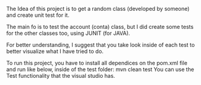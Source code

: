 The Idea of this project is to get a random class (developed by someone) and create unit test for it.

The main fo is to test the account (conta) class, but I did create some tests for the other classes too, using JUNIT (for JAVA).

For better understanding, I suggest that you take look inside of each test to better visualize what I have tried to do.

To run this project, you have to install all dependices on the pom.xml file and run like below, inside of the test folder:
mvn clean test
You can use the Test functionality that the visual studio has.
